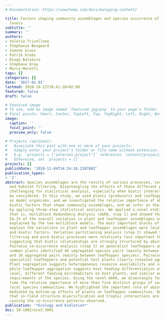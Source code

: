 ```yaml
---
# Documentation: https://wowchemy.com/docs/managing-content/

title: Factors shaping community assemblages and species occurrence of different trophic
  levels
subtitle: ''
summary: ''
authors:
- Valeria Trivellone
- Stephanie Bougeard
- Simone Giavi
- Patrik Krebs
- Diego Balseiro
- Stéphane Dray
- Marco Moretti
tags: []
categories: []
date: '2017-01-01'
lastmod: 2020-10-22T20:41:28+02:00
featured: false
draft: false

# Featured image
# To use, add an image named `featured.jpg/png` to your page's folder.
# Focal points: Smart, Center, TopLeft, Top, TopRight, Left, Right, BottomLeft, Bottom, BottomRight.
image:
  caption: ''
  focal_point: ''
  preview_only: false

# Projects (optional).
#   Associate this post with one or more of your projects.
#   Simply enter your project's folder or file name without extension.
#   E.g. `projects = ["internal-project"]` references `content/project/deep-learning/index.md`.
#   Otherwise, set `projects = []`.
projects: []
publishDate: '2020-11-04T14:24:18.238708Z'
publication_types:
- '2'
abstract: Species assemblages are the results of various processes, including dispersion
  and habitat filtering. Disentangling the effects of these different processes is
  challenging for statistical analysis, especially when biotic interactions should
  be considered. In this study, we used plants (producers) and leafhoppers (phytophagous)
  as model organisms, and we investigated the relative importance of abiotic versus
  biotic factors that shape community assemblages, and we infer on their biotic interactions
  by applying three-step statistical analysis. We applied a novel statistical analysis,
  that is, multiblock Redundancy Analysis (mbRA, step 1) and showed that 51.8% and
  54.1% of the overall variation in plant and leafhopper assemblages are, respectively,
  explained by the two multiblock models. The most important blocks of variables to
  explain the variations in plant and leafhopper assemblages were local topography
  and biotic factors. Variation partitioning analysis (step 2) showed that pure abiotic
  filtering and pure biotic processes were relatively less important than their combinations,
  suggesting that biotic relationships are strongly structured by abiotic conditions.
  Pairwise co-occurrence analysis (step 3) on generalist leafhoppers and the most
  common plants identified 40 segregated species pairs (mainly between plant species)
  and 16 aggregated pairs (mainly between leafhopper species). Pairwise analysis on
  specialist leafhoppers and potential host plants clearly revealed aggregated patterns.
  Plant segregation suggests heterogeneous resource availability and competitive interactions,
  while leafhopper aggregation suggests host feeding differentiation at the local
  level, different feeding microhabitats on host plants, and similar environmental
  requirements of the species. Using the novel mbRA, we disentangle for the first
  time the relative importance of more than five distinct groups of variables shaping
  local species communities. We highlighted the important role of abiotic processes
  mediated by bottom-up effects of plants on leafhopper communities. Our results revealed
  that in-field structure diversification and trophic interactions are the main factors
  causing the co-occurrence patterns observed.
publication: '*Ecology and Evolution*'
doi: 10.1002/ece3.3061
---
```

